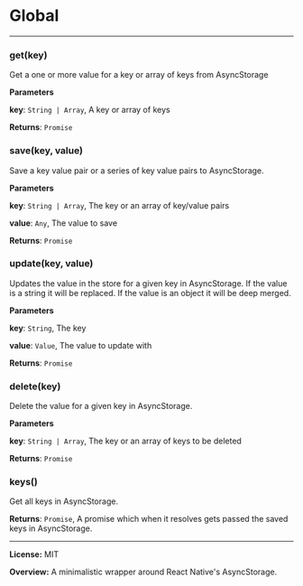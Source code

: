 # Global





* * *

### get(key) 

Get a one or more value for a key or array of keys from AsyncStorage

**Parameters**

**key**: `String | Array`, A key or array of keys

**Returns**: `Promise`


### save(key, value) 

Save a key value pair or a series of key value pairs to AsyncStorage.

**Parameters**

**key**: `String | Array`, The key or an array of key/value pairs

**value**: `Any`, The value to save

**Returns**: `Promise`


### update(key, value) 

Updates the value in the store for a given key in AsyncStorage. If the value is a string it will be replaced. If the value is an object it will be deep merged.

**Parameters**

**key**: `String`, The key

**value**: `Value`, The value to update with

**Returns**: `Promise`


### delete(key) 

Delete the value for a given key in AsyncStorage.

**Parameters**

**key**: `String | Array`, The key or an array of keys to be deleted

**Returns**: `Promise`


### keys() 

Get all keys in AsyncStorage.

**Returns**: `Promise`, A promise which when it resolves gets passed the saved keys in AsyncStorage.



* * *





**License:** MIT 

**Overview:** A minimalistic wrapper around React Native's AsyncStorage.


